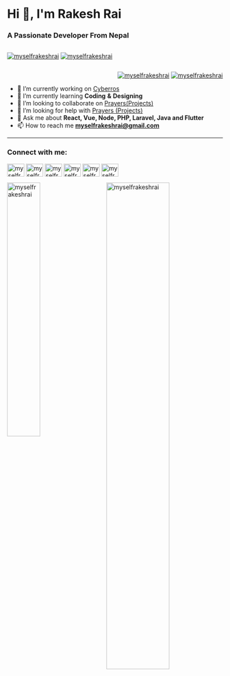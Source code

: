 <h1 align="Left">Hi 👋, I'm Rakesh Rai </h1>
<h3 align="Left">A Passionate Developer From Nepal</h3>
<div style="display: flex">
<p align="left">
  <a href="https://twitter.com/myselfrakeshrai" target="blank"
    ><img
      src="https://img.shields.io/twitter/follow/myselfrakeshrai?logo=twitter&style=for-the-badge"
      alt="myselfrakeshrai"
  /></a>
  <a href="mailto:myselfrakeshrai@gmail.com" target="blank"
    ><img
      src="https://img.shields.io/badge/Gmail-D14836?style=for-the-badge&logo=gmail&logoColor=white"
      alt="myselfrakeshrai"
  /></a>
</p>
</div>
<p align="right">
  <a href="https://twitter.com/myselfrakeshrai" target="blank"
    ><img
      src="https://img.shields.io/twitter/follow/myselfrakeshrai?logo=twitter&style=for-the-badge"
      alt="myselfrakeshrai"
  /></a>
  <a href="mailto:myselfrakeshrai@gmail.com" target="blank"
    ><img
      src="https://img.shields.io/badge/Gmail-D14836?style=for-the-badge&logo=gmail&logoColor=white"
      alt="myselfrakeshrai"
  /></a>
</p>

- 🔭 I’m currently working on [Cyberros](https://cyberros.com.np)
- 🌱 I’m currently learning **Coding** **&** **Designing**
- 👯 I’m looking to collaborate on [Prayers(Projects)](https://github.com/myselfrakeshrai/Prayers)
- 🤝 I’m looking for help with [Prayers (Projects)](https://github.com/myselfrakeshrai/Prayers)
- 💬 Ask me about **React, Vue, Node, PHP, Laravel, Java and Flutter**
- 📫 How to reach me **myselfrakeshrai@gmail.com**
<hr/>
<h3 align="left">Connect with me:</h3>
<p align="left">
  <a href="https://codepen.io/myselfrakeshrai" target="blank"
    ><img
      align="center"
      src="https://raw.githubusercontent.com/rahuldkjain/github-profile-readme-generator/master/src/images/icons/Social/codepen.svg"
      alt="myselfrakeshrai"
      height="30"
      width="40"
  /></a>
  <a href="https://dev.to/myselfrakeshrai" target="blank"
    ><img
      align="center"
      src="https://raw.githubusercontent.com/rahuldkjain/github-profile-readme-generator/master/src/images/icons/Social/devto.svg"
      alt="myselfrakeshrai"
      height="30"
      width="40"
  /></a>
  <a href="https://twitter.com/myselfrakeshrai" target="blank"
    ><img
      align="center"
      src="https://raw.githubusercontent.com/rahuldkjain/github-profile-readme-generator/master/src/images/icons/Social/twitter.svg"
      alt="myselfrakeshrai"
      height="30"
      width="40"
  /></a>
  <a href="https://linkedin.com/in/myselfrakeshrai" target="blank"
    ><img
      align="center"
      src="https://raw.githubusercontent.com/rahuldkjain/github-profile-readme-generator/master/src/images/icons/Social/linked-in-alt.svg"
      alt="myselfrakeshrai"
      height="30"
      width="40"
  /></a>
  <a href="https://fb.com/myselfrakeshrai" target="blank"
    ><img
      align="center"
      src="https://raw.githubusercontent.com/rahuldkjain/github-profile-readme-generator/master/src/images/icons/Social/facebook.svg"
      alt="myselfrakeshrai"
      height="30"
      width="40"
  /></a>
  <a href="https://instagram.com/myselfrakeshrai" target="blank"
    ><img
      align="center"
      src="https://raw.githubusercontent.com/rahuldkjain/github-profile-readme-generator/master/src/images/icons/Social/instagram.svg"
      alt="myselfrakeshrai"
      height="30"
      width="40"
  /></a>
</p>
<p>
  <img
    align="left"
    width="39%"
    src="https://github-readme-stats.vercel.app/api/top-langs?username=myselfrakeshrai&show_icons=true&locale=en&layout=compact&theme=dark&background=000000"
    alt="myselfrakeshrai"
  />
</p>
<p>
    <img
      margin-bottom="5px"
      width="54%"  
      align="right"
      src="https://github-readme-streak-stats.herokuapp.com/?user=myselfrakeshrai&theme=dark&background=000000"
      alt="myselfrakeshrai"
    />
  </p>



